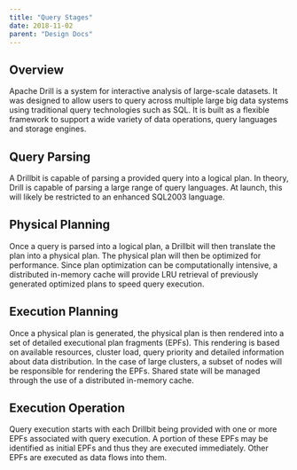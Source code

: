 ```yaml
---
title: "Query Stages"
date: 2018-11-02
parent: "Design Docs"
---
```

## Overview

Apache Drill is a system for interactive analysis of large-scale datasets. It
was designed to allow users to query across multiple large big data systems
using traditional query technologies such as SQL. It is built as a flexible
framework to support a wide variety of data operations, query languages and
storage engines.

## Query Parsing

A Drillbit is capable of parsing a provided query into a logical plan. In
theory, Drill is capable of parsing a large range of query languages. At
launch, this will likely be restricted to an enhanced SQL2003 language.

## Physical Planning

Once a query is parsed into a logical plan, a Drillbit will then translate the
plan into a physical plan. The physical plan will then be optimized for
performance. Since plan optimization can be computationally intensive, a
distributed in-memory cache will provide LRU retrieval of previously generated
optimized plans to speed query execution.

## Execution Planning

Once a physical plan is generated, the physical plan is then rendered into a
set of detailed executional plan fragments (EPFs). This rendering is based on
available resources, cluster load, query priority and detailed information
about data distribution. In the case of large clusters, a subset of nodes will
be responsible for rendering the EPFs. Shared state will be managed through
the use of a distributed in-memory cache.

## Execution Operation

Query execution starts with each Drillbit being provided with one or more EPFs
associated with query execution. A portion of these EPFs may be identified as
initial EPFs and thus they are executed immediately. Other EPFs are executed
as data flows into them.

